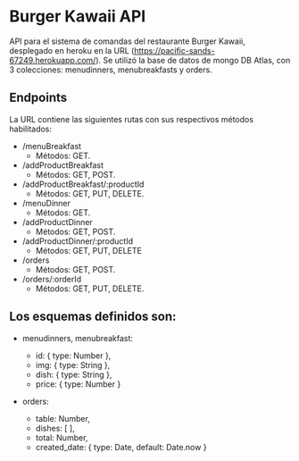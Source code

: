 # Burger Kawaii API

API para el sistema de comandas del restaurante Burger Kawaii, desplegado en heroku en la URL (https://pacific-sands-67249.herokuapp.com/). Se utilizó la base de datos de mongo DB Atlas, con 3 colecciones: menudinners, menubreakfasts y orders. 

## Endpoints
La URL contiene las siguientes rutas con sus respectivos métodos habilitados:

* /menuBreakfast 
    * Métodos: GET.
* /addProductBreakfast
    * Métodos: GET, POST.
* /addProductBreakfast/:productId
    * Métodos: GET, PUT, DELETE.
*  /menuDinner
    * Métodos: GET.
* /addProductDinner
    * Métodos: GET, POST.
* /addProductDinner/:productId
    * Métodos: GET, PUT, DELETE
* /orders
    * Métodos: GET, POST.
* /orders/:orderId
    * Métodos: GET, PUT, DELETE.


## Los esquemas definidos son:
* menudinners, menubreakfast:
    * id: {
        type: Number
    }, 
    * img: {
        type: String
    },
    * dish: {
        type: String
    },
    * price: {
        type: Number
    }

 * orders:
    * table: Number,
    * dishes: [ ],
    * total: Number, 
    * created_date: {
        type: Date,
        default: Date.now
    }


